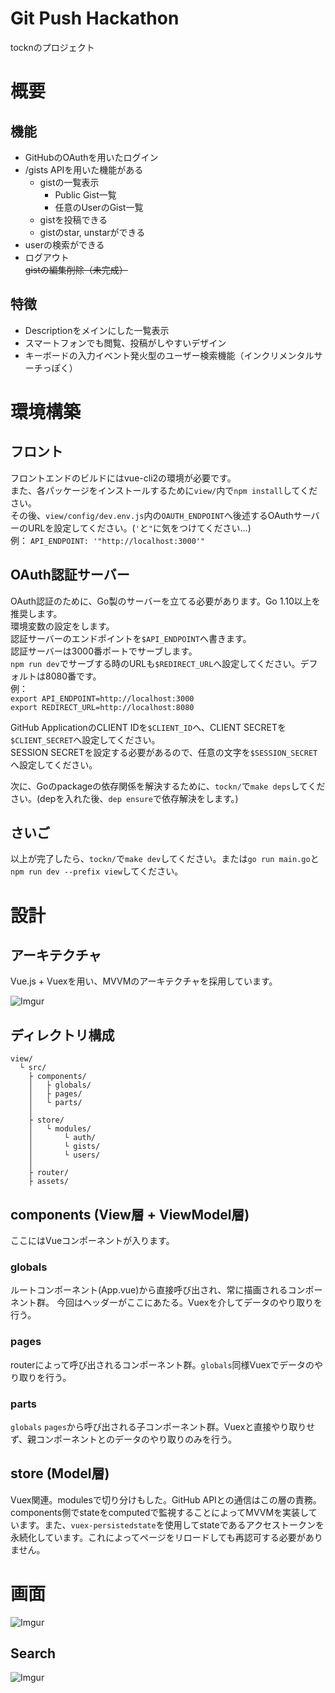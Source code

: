 # Git Push Hackathon
tocknのプロジェクト

# 概要

## 機能
- GitHubのOAuthを用いたログイン
- /gists APIを用いた機能がある
  - gistの一覧表示
     - Public Gist一覧
     - 任意のUserのGist一覧
  - gistを投稿できる
  - gistのstar, unstarができる
- userの検索ができる
- ログアウト  
~~gistの編集削除（未完成）~~

## 特徴
- Descriptionをメインにした一覧表示
- スマートフォンでも閲覧、投稿がしやすいデザイン
- キーボードの入力イベント発火型のユーザー検索機能（インクリメンタルサーチっぽく）

# 環境構築

## フロント

フロントエンドのビルドにはvue-cli2の環境が必要です。  
また、各パッケージをインストールするために`view/`内で`npm install`してください。  
その後、`view/config/dev.env.js`内の`OAUTH_ENDPOINT`へ後述するOAuthサーバーのURLを設定してください。(`'`と`"`に気をつけてください...)  
例：
`API_ENDPOINT: '"http://localhost:3000'"`
  
## OAuth認証サーバー

OAuth認証のために、Go製のサーバーを立てる必要があります。Go 1.10以上を推奨します。  
環境変数の設定をします。  
認証サーバーのエンドポイントを`$API_ENDPOINT`へ書きます。  
認証サーバーは3000番ポートでサーブします。  
`npm run dev`でサーブする時のURLも`$REDIRECT_URL`へ設定してください。デフォルトは8080番です。  
例：  
`export API_ENDPOINT=http://localhost:3000`  
`export REDIRECT_URL=http://localhost:8080`  
  
GitHub ApplicationのCLIENT IDを`$CLIENT_ID`へ、CLIENT SECRETを`$CLIENT_SECRET`へ設定してください。  
SESSION SECRETを設定する必要があるので、任意の文字を`$SESSION_SECRET`へ設定してください。
  
次に、Goのpackageの依存関係を解決するために、`tockn/`で`make deps`してください。(depを入れた後、`dep ensure`で依存解決をします。)

## さいご

以上が完了したら、`tockn/`で`make dev`してください。または`go run main.go`と`npm run dev --prefix view`してください。


# 設計

## アーキテクチャ
Vue.js + Vuexを用い、MVVMのアーキテクチャを採用しています。

![Imgur](https://i.imgur.com/thZYCS5.png)

## ディレクトリ構成

```
view/
  └ src/
    ├ components/
    │   ├ globals/
    │   ├ pages/
    │   └ parts/
    │
    ├ store/
    │   └ modules/
    │       └ auth/
    │       └ gists/
    │       └ users/
    │
    ├ router/
    ├ assets/
```

## components (View層 + ViewModel層)

ここにはVueコンポーネントが入ります。

### globals

ルートコンポーネント(App.vue)から直接呼び出され、常に描画されるコンポーネント群。
今回はヘッダーがここにあたる。Vuexを介してデータのやり取りを行う。

### pages

routerによって呼び出されるコンポーネント群。`globals`同様Vuexでデータのやり取りを行う。

### parts

`globals` `pages`から呼び出される子コンポーネント群。Vuexと直接やり取りせず、親コンポーネントとのデータのやり取りのみを行う。

## store (Model層)

Vuex関連。modulesで切り分けもした。GitHub APIとの通信はこの層の責務。components側でstateをcomputedで監視することによってMVVMを実装しています。また、`vuex-persistedstate`を使用してstateであるアクセストークンを永続化しています。これによってページをリロードしても再認可する必要がありません。

# 画面

![Imgur](https://i.imgur.com/C3k9BmT.png)
  
## Search  
![Imgur](https://i.imgur.com/EarKYt3.gif)
